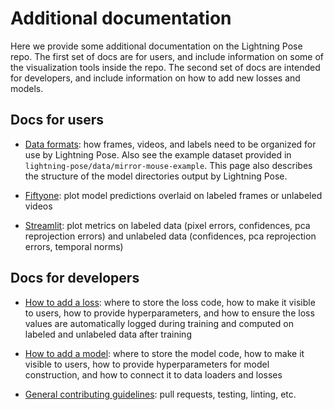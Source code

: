 # Additional documentation

Here we provide some additional documentation on the Lightning Pose repo. The first set of docs are
for users, and include information on some of the visualization tools inside the repo. The second
set of docs are intended for developers, and include information on how to add new losses and 
models.

## Docs for users
* [Data formats](directory_structures.md): how frames, videos, and labels need to be organized for 
use by Lightning Pose. 
Also see the example dataset provided in `lightning-pose/data/mirror-mouse-example`.
This page also describes the structure of the model directories output by Lightning Pose.

* [Fiftyone](fiftyone.md): plot model predictions overlaid on labeled frames or unlabeled videos

* [Streamlit](apps.md): plot metrics on labeled data (pixel errors, confidences, pca reprojection 
errors) and unlabeled data (confidences, pca reprojection errors, temporal norms)


## Docs for developers

* [How to add a loss](add_a_loss.md): 
where to store the loss code, 
how to make it visible to users,
how to provide hyperparameters,
and how to ensure the loss values are automatically logged during training and computed on labeled
and unlabeled data after training

* [How to add a model](add_a_model.md): 
where to store the model code,
how to make it visible to users, 
how to provide hyperparameters for model construction, 
and how to connect it to data loaders and losses

* [General contributing guidelines](contributing.md): pull requests, testing, linting, etc.
